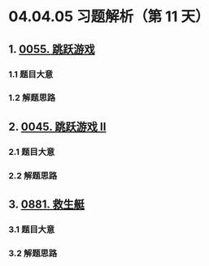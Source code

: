 # 04.04.05 习题解析（第 11 天）

## 1. [0055. 跳跃游戏](https://leetcode.cn/problems/jump-game/)

### 1.1 题目大意

### 1.2 解题思路

## 2. [0045. 跳跃游戏 II](https://leetcode.cn/problems/jump-game-ii/)

### 2.1 题目大意

### 2.2 解题思路

## 3. [0881. 救生艇](https://leetcode.cn/problems/boats-to-save-people/)

### 3.1 题目大意

### 3.2 解题思路    
